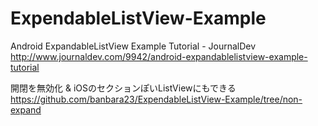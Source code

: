 # ExpendableListView-Example

Android ExpandableListView Example Tutorial - JournalDev http://www.journaldev.com/9942/android-expandablelistview-example-tutorial

開閉を無効化 & iOSのセクションぽいListViewにもできる  
https://github.com/banbara23/ExpendableListView-Example/tree/non-expand
